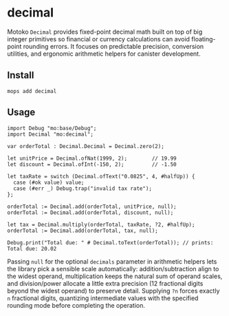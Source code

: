 # decimal

Motoko `Decimal` provides fixed-point decimal math built on top of big integer primitives so financial or currency calculations can avoid floating-point rounding errors. It focuses on predictable precision, conversion utilities, and ergonomic arithmetic helpers for canister development.

## Install
```
mops add decimal
```

## Usage
```motoko
import Debug "mo:base/Debug";
import Decimal "mo:decimal";

var orderTotal : Decimal.Decimal = Decimal.zero(2);

let unitPrice = Decimal.ofNat(1999, 2);        // 19.99
let discount = Decimal.ofInt(-150, 2);         // -1.50

let taxRate = switch (Decimal.ofText("0.0825", 4, #halfUp)) {
  case (#ok value) value;
  case (#err _) Debug.trap("invalid tax rate");
};

orderTotal := Decimal.add(orderTotal, unitPrice, null);
orderTotal := Decimal.add(orderTotal, discount, null);

let tax = Decimal.multiply(orderTotal, taxRate, ?2, #halfUp);
orderTotal := Decimal.add(orderTotal, tax, null);

Debug.print("Total due: " # Decimal.toText(orderTotal)); // prints: Total due: 20.02
```

Passing `null` for the optional `decimals` parameter in arithmetic helpers lets the library pick a sensible scale automatically: addition/subtraction align to the widest operand, multiplication keeps the natural sum of operand scales, and division/power allocate a little extra precision (12 fractional digits beyond the widest operand) to preserve detail. Supplying `?n` forces exactly `n` fractional digits, quantizing intermediate values with the specified rounding mode before completing the operation.
